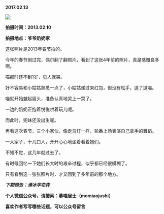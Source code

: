 
          
**2017.02.13**

![](http://imglf0.nosdn.127.net/img/eFRqVktQLzJGUGFEbEdjYU5ZR1A2dXBRUnFleG9ZOFFyYVNyZzhLTk9MZz0.jpg)


**拍摄时间：2013.02.10**

**拍摄地点：爷爷奶奶家**

这张照片是2013年春节拍的。

今年的春节刚过完，偶尔翻了翻照片，看到了这张4年前的照片，真是感慨良多啊。

喵那时还不到1岁，见人就哭。

好不容易和小姑姑熟悉一点了，小姑姑递过来红包，但没有松手，逗了逗喵。

喵就开始皱起眉头，准备认真地哭上一哭了。

一边的奶奶正抱着悦悦哄着玩儿呢。

而此时，兜妹还没出生呢。

再看这次春节，三个小家伙，像走马灯一样，轮番上场表演自己拿手的舞蹈。

一大家子，十几口人，开开心心地坐着看着她们。

不知不觉，这几年就过去了。

有时候回忆一下她们长大时的艰辛过程，似乎都已经很模糊了。

只有看到这一张张照片时，才又回到了多年前的那个地方。


***下期预告：滑冰学花样***


**个人微信公众号，请搜索：摹喵居士（momiaojushi）**

**喜欢作者写写哪些话题，可以公众号留言**

        